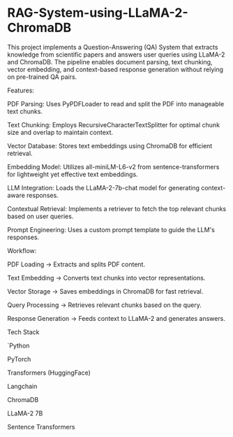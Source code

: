 # RAG-System-using-LLaMA-2-ChromaDB
This project implements a Question-Answering (QA) System that extracts knowledge from scientific papers and answers user queries using LLaMA-2 and ChromaDB. The pipeline enables document parsing, text chunking, vector embedding, and context-based response generation without relying on pre-trained QA pairs.

Features:

 PDF Parsing: Uses PyPDFLoader to read and split the PDF into manageable text chunks.

 Text Chunking: Employs RecursiveCharacterTextSplitter for optimal chunk size and overlap to maintain context.

 Vector Database: Stores text embeddings using ChromaDB for efficient retrieval.

 Embedding Model: Utilizes all-miniLM-L6-v2 from sentence-transformers for lightweight yet effective text embeddings.

 LLM Integration: Loads the LLaMA-2-7b-chat model for generating context-aware responses.

 Contextual Retrieval: Implements a retriever to fetch the top relevant chunks based on user queries.

 Prompt Engineering: Uses a custom prompt template to guide the LLM's responses.

Workflow:

  PDF Loading → Extracts and splits PDF content.

  Text Embedding → Converts text chunks into vector representations.

  Vector Storage → Saves embeddings in ChromaDB for fast retrieval.

  Query Processing → Retrieves relevant chunks based on the query.

  Response Generation → Feeds context to LLaMA-2 and generates answers.

Tech Stack

`Python

  PyTorch

  Transformers (HuggingFace)

  Langchain

  ChromaDB

  LLaMA-2 7B

  Sentence Transformers
